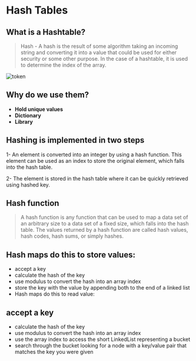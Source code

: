 # Hash Tables

## What is a Hashtable?

> Hash - A hash is the result of some algorithm taking an incoming string and converting it into a value that could be used for either security or some other purpose. In the case of a hashtable, it is used to determine the index of the array.

![token](https://he-s3.s3.amazonaws.com/media/uploads/e880c21.jpg)

## Why do we use them?

* **Hold unique values**
* **Dictionary**
* **Library**

## Hashing is implemented in two steps

1- An element is converted into an integer by using a hash function. This element can be used as an index to store the original element, which falls into the hash table.

2- The element is stored in the hash table where it can be quickly retrieved using hashed key.

## Hash function

> A hash function is any function that can be used to map a data set of an arbitrary size to a data set of a fixed size, which falls into the hash table. The values returned by a hash function are called hash values, hash codes, hash sums, or simply hashes.

## Hash maps do this to store values:

* accept a key
* calculate the hash of the key
* use modulus to convert the hash into an array index
* store the key with the value by appending both to the end of a linked list
* Hash maps do this to read value:

## accept a key

* calculate the hash of the key
* use modulus to convert the hash into an array index
* use the array index to access the short LinkedList representing a bucket
* search through the bucket looking for a node with a key/value pair that matches the key you were given
